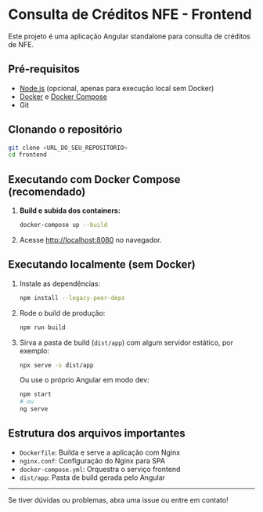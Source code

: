 # Consulta de Créditos NFE - Frontend

Este projeto é uma aplicação Angular standalone para consulta de créditos de NFE.

## Pré-requisitos

- [Node.js](https://nodejs.org/) (opcional, apenas para execução local sem Docker)
- [Docker](https://www.docker.com/) e [Docker Compose](https://docs.docker.com/compose/)
- Git

## Clonando o repositório

```sh
git clone <URL_DO_SEU_REPOSITORIO>
cd frontend
```

## Executando com Docker Compose (recomendado)

1. **Build e subida dos containers:**
   ```sh
   docker-compose up --build
   ```
2. Acesse [http://localhost:8080](http://localhost:8080) no navegador.

## Executando localmente (sem Docker)

1. Instale as dependências:
   ```sh
   npm install --legacy-peer-deps
   ```
2. Rode o build de produção:
   ```sh
   npm run build
   ```
3. Sirva a pasta de build (`dist/app`) com algum servidor estático, por exemplo:
   ```sh
   npx serve -s dist/app
   ```
   Ou use o próprio Angular em modo dev:
   ```sh
   npm start
   # ou
   ng serve
   ```

## Estrutura dos arquivos importantes

- `Dockerfile`: Builda e serve a aplicação com Nginx
- `nginx.conf`: Configuração do Nginx para SPA
- `docker-compose.yml`: Orquestra o serviço frontend
- `dist/app`: Pasta de build gerada pelo Angular

---

Se tiver dúvidas ou problemas, abra uma issue ou entre em contato!

